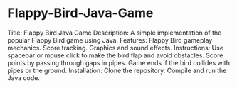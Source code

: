 # Flappy-Bird-Java-Game

Title: Flappy Bird Java Game
Description: A simple implementation of the popular Flappy Bird game using Java.
Features:
Flappy Bird gameplay mechanics.
Score tracking.
Graphics and sound effects.
Instructions:
Use spacebar or mouse click to make the bird flap and avoid obstacles.
Score points by passing through gaps in pipes.
Game ends if the bird collides with pipes or the ground.
Installation:
Clone the repository.
Compile and run the Java code.
